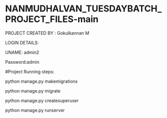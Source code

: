 # NANMUDHALVAN_TUESDAYBATCH_PROJECT_FILES-main
PROJECT CREATED BY : Gokulkannan M



LOGIN DETAILS:


UNAME: admin2


Password:admin




#Project Running steps:

python manage.py makemigrations

python manage.py migrate

python manage.py createsuperuser

python manage.py runserver
